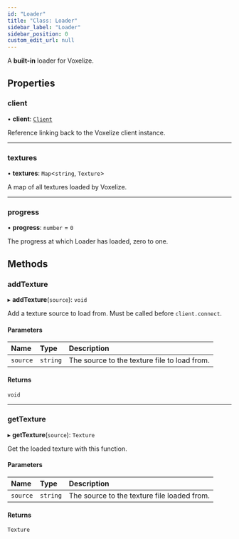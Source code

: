 ```yaml
---
id: "Loader"
title: "Class: Loader"
sidebar_label: "Loader"
sidebar_position: 0
custom_edit_url: null
---
```


A **built-in** loader for Voxelize.

## Properties

### client

• **client**: [`Client`](Client.md)

Reference linking back to the Voxelize client instance.

___

### textures

• **textures**: `Map`<`string`, `Texture`\>

A map of all textures loaded by Voxelize.

___

### progress

• **progress**: `number` = `0`

The progress at which Loader has loaded, zero to one.

## Methods

### addTexture

▸ **addTexture**(`source`): `void`

Add a texture source to load from. Must be called before `client.connect`.

#### Parameters

| Name | Type | Description |
| :------ | :------ | :------ |
| `source` | `string` | The source to the texture file to load from. |

#### Returns

`void`

___

### getTexture

▸ **getTexture**(`source`): `Texture`

Get the loaded texture with this function.

#### Parameters

| Name | Type | Description |
| :------ | :------ | :------ |
| `source` | `string` | The source to the texture file loaded from. |

#### Returns

`Texture`
